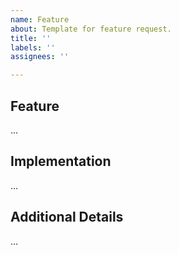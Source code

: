 ```yaml
---
name: Feature
about: Template for feature request.
title: ''
labels: ''
assignees: ''

---
```


## Feature
...

## Implementation
...

## Additional Details
...

